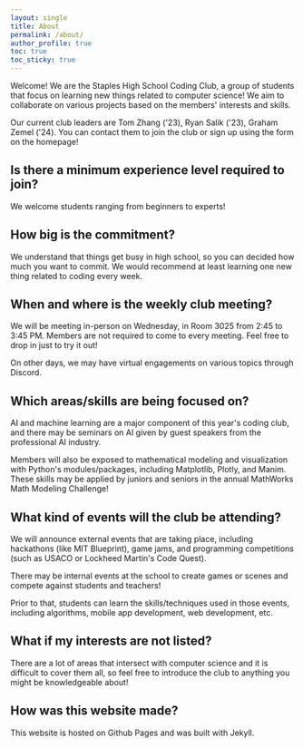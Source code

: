 ```yaml
---
layout: single
title: About
permalink: /about/
author_profile: true
toc: true
toc_sticky: true
---
```


Welcome! We are the Staples High School Coding Club, a group of students that focus on learning new things related to computer science! We aim to collaborate on various projects based on the members' interests and skills. 

Our current club leaders are Tom Zhang ('23), Ryan Salik ('23), Graham Zemel ('24). You can contact them to join the club or sign up using the form on the homepage!

## Is there a minimum experience level required to join?

We welcome students ranging from beginners to experts!

## How big is the commitment?

We understand that things get busy in high school, so you can decided how much you want to commit. We would recommend at least learning one new thing related to coding every week. 

## When and where is the weekly club meeting?

We will be meeting in-person on Wednesday, in Room 3025 from 2:45 to 3:45 PM. Members are not required to come to every meeting. Feel free to drop in just to try it out! 

On other days, we may have virtual engagements on various topics through Discord.

## Which areas/skills are being focused on?

AI and machine learning are a major component of this year's coding club, and there may be seminars on AI given by guest speakers from the professional AI industry. 

Members will also be exposed to mathematical modeling and visualization with Python's modules/packages, including Matplotlib, Plotly, and Manim. These skills may be applied by juniors and seniors in the annual MathWorks Math Modeling Challenge!

## What kind of events will the club be attending?

We will announce external events that are taking place, including hackathons (like MIT Blueprint), game jams, and programming competitions (such as USACO or Lockheed Martin's Code Quest). 

There may be internal events at the school to create games or scenes and compete against students and teachers!

Prior to that, students can learn the skills/techniques used in those events, including algorithms, mobile app development, web development, etc.

## What if my interests are not listed?

There are a lot of areas that intersect with computer science and it is difficult to cover them all, so feel free to introduce the club to anything you might be knowledgeable about!

## How was this website made?

This website is hosted on Github Pages and was built with Jekyll. 